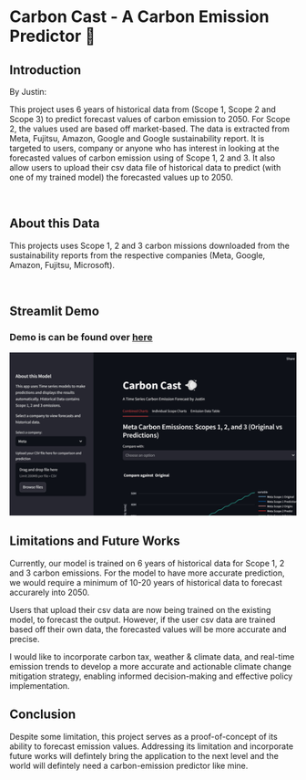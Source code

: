# Carbon Cast - A Carbon Emission Predictor 💨 

## Introduction 
By Justin:

This project uses 6 years of historical data from (Scope 1, Scope 2 and Scope 3) to predict forecast values of carbon emission to 2050. For Scope 2, the values used are based off market-based. The data is extracted from Meta, Fujitsu, Amazon, Google and Google sustainability report. It is targeted to users, company or anyone who has interest in looking at the forecasted values of carbon emission using of Scope 1, 2 and 3. It also allow users to upload their csv data file of historical data to predict (with one of my trained model) the forecasted values up to 2050.

</br>

## About this Data

This projects uses Scope 1, 2 and 3 carbon missions downloaded from the sustainability reports from the respective companies (Meta, Google, Amazon, Fujitsu, Microsoft). 

</br>

## Streamlit Demo

<h3>Demo is can be found over <a href = "https://carbon-cast.streamlit.app/">here</a></h3>
<img src="images/carboncast.jpg" alt="Image Description"></img>


## Limitations and Future Works

Currently, our model is trained on 6 years of historical data for Scope 1, 2 and 3 carbon emissions. For the model to have more accurate prediction, we would require a minimum of 10-20 years of historical data to forecast accurarely into 2050.

Users that upload their csv data are now being trained on the existing model, to forecast the output. However, if the user csv data are trained based off their own data, the forecasted values will be more accurate and precise.

I would like to incorporate carbon tax, weather & climate data, and real-time emission trends to develop a more accurate and actionable climate change mitigation strategy, enabling informed decision-making and effective policy implementation.

## Conclusion

Despite some limitation, this project serves as a proof-of-concept of its ability to forecast emission values. Addressing its limitation and incorporate future works will defintely bring the application to the next level and the world will defintely need a carbon-emission predictor like mine.

